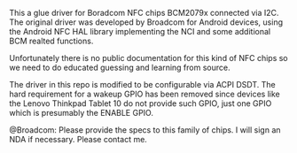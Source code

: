 This a glue driver for Boradcom NFC chips BCM2079x connected via I2C.
The original driver was developed by Broadcom for Android devices, using the
Android NFC HAL library implementing the NCI and some additional BCM realted
functions.

Unfortunately there is no public documentation for this kind of NFC chips so
we need to do educated guessing and learning from source.

The driver in this repo is modified to be configurable via ACPI DSDT. The
hard requirement for a wakeup GPIO has been removed since devices like the
Lenovo Thinkpad Tablet 10 do not provide such GPIO, just one GPIO which is
presumably the ENABLE GPIO.

@Broadcom: Please provide the specs to this family of chips. I will sign an
NDA if necessary. Please contact me.
